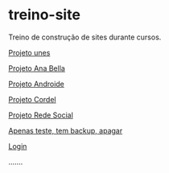 # treino-site
 Treino de construção de sites durante cursos.


<a href="https://felipevolpi-dev.github.io/treino-site/projeto-unes/index.html">Projeto unes</a><br>

<a href="https://felipevolpi-dev.github.io/treino-site/projeto-ana-bella/biografia.html">Projeto Ana Bella</a><br>

<a href="https://felipevolpi-dev.github.io/treino-site/projeto-androide-curso-em-video/android.html">Projeto Androide</a><br>

<a href="https://felipevolpi-dev.github.io/treino-site/projeto-cordel/index.html">Projeto Cordel</a><br>

<a href="https://felipevolpi-dev.github.io/treino-site/projeto-rede-social/index.html">Projeto Rede Social</a>

<a href="https://felipevolpi-dev.github.io/treino-site/mq005/index.html">Apenas teste, tem backup, apagar</a>

<a href="https://felipevolpi-dev.github.io/treino-site/projeto-login/index.html">Login</a><br>

.......

